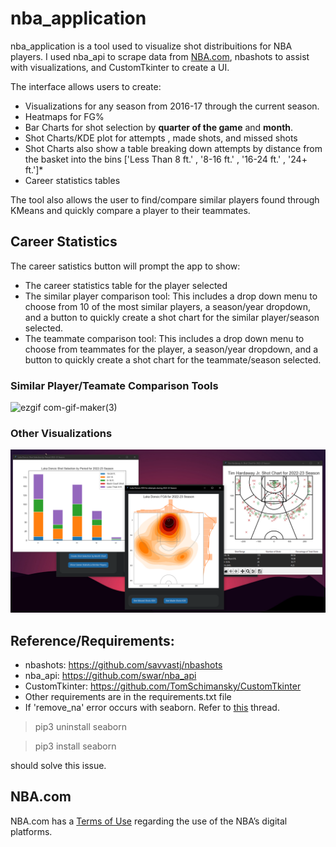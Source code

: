 # nba_application 

nba_application is a tool used to visualize shot distribuitions for NBA players. I used nba_api to scrape data from [NBA.com](https://www.nba.com), nbashots to assist with visualizations, and CustomTkinter to create a UI.

The interface allows users to create:

- Visualizations for any season from 2016-17 through the current season.
- Heatmaps for FG%
- Bar Charts for shot selection by **quarter of the game** and **month**.
- Shot Charts/KDE plot for attempts , made shots, and missed shots
- Shot Charts also show a table breaking down attempts by distance from the basket into the bins ['Less Than 8 ft.' , '8-16 ft.' , '16-24 ft.' , '24+ ft.']*
- Career statistics tables

The tool also allows the user to find/compare similar players found through KMeans and quickly compare a player to their teammates.

## Career Statistics 
The career satistics button will prompt the app to show:
- The career statistics table for the player selected
- The similar player comparison tool: This includes a drop down menu to choose from 10 of the most similar players, a season/year dropdown, and a button to quickly create a shot chart for the similar player/season selected.
- The teammate comparison tool: This includes a drop down menu to choose from teammates for the player, a season/year dropdown, and a button to quickly create a shot chart for the teammate/season selected.

### Similar Player/Teamate Comparison Tools
![ezgif com-gif-maker(3)](https://user-images.githubusercontent.com/101416331/202030267-67d038a3-5025-4bca-9afe-260ee5de6f44.gif)

### Other Visualizations
![More Visuals](images/MoreVisuals.png)

## Reference/Requirements:
- nbashots: https://github.com/savvastj/nbashots 
- nba_api: https://github.com/swar/nba_api
- CustomTkinter: https://github.com/TomSchimansky/CustomTkinter
- Other requirements are in the requirements.txt file
- If 'remove_na' error occurs with seaborn. Refer to [this](https://stackoverflow.com/questions/60486125/i-am-facing-this-issue-in-seaborn-import) thread. 

> pip3 uninstall seaborn

> pip3 install seaborn

should solve this issue.

## NBA.com
NBA.com has a [Terms of Use](https://www.nba.com/termsofuse) regarding the use of the NBA’s digital platforms.

